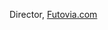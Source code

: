 Director, [Futovia.com](https://www.futovia.com/)

<!---
JoaoNM/JoaoNM is a ✨ special ✨ repository because its `README.md` (this file) appears on your GitHub profile.
You can click the Preview link to take a look at your changes.
--->
